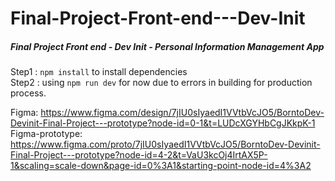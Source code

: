 # Final-Project-Front-end---Dev-Init
##### Final Project Front end - Dev Init - Personal Information Management App

Step1 : `npm install` to install dependencies<br/>
Step2 : using `npm run dev` for now due to errors in building for production process.

Figma: https://www.figma.com/design/7jIU0sIyaedI1VVtbVcJO5/BorntoDev-Devinit-Final-Project---prototype?node-id=0-1&t=LUDcXGYHbCgJKkpK-1<br />
Figma-prototype: https://www.figma.com/proto/7jIU0sIyaedI1VVtbVcJO5/BorntoDev-Devinit-Final-Project---prototype?node-id=4-2&t=VaU3kcOj4IrtAX5P-1&scaling=scale-down&page-id=0%3A1&starting-point-node-id=4%3A2
